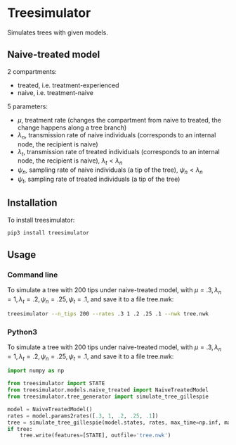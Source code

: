# Treesimulator

Simulates trees with given models.

## Naive-treated model
2 compartments: 
* treated, i.e. treatment-experienced
* naive, i.e. treatment-naive

5 parameters: 
* $\mu$, treatment rate (changes the compartment from naive to treated, the change happens along a tree branch)
* $\lambda_n$, transmission rate of naive individuals (corresponds to an internal node, the recipient is naive)
* $\lambda_t$, transmission rate of treated individuals (corresponds to an internal node, the recipient is naive), $\lambda_t \less \lambda_n$
* $\psi_n$, sampling rate of naive individuals (a tip of the tree), $\psi_n \less \lambda_n$
* $\psi_t$, sampling rate of treated individuals (a tip of the tree)

## Installation
To install treesimulator:
```bash
pip3 install treesimulator
```

## Usage
### Command line 
To simulate a tree with 200 tips under naive-treated model, with $\mu = .3, \lambda_n = 1, \lambda_t = .2, \psi_n = .25, \psi_t = .1$, 
and save it to a file tree.nwk:
```bash
treesimulator --n_tips 200 --rates .3 1 .2 .25 .1 --nwk tree.nwk
```
### Python3
To simulate a tree with 200 tips under naive-treated model, with $\mu = .3, \lambda_n = 1, \lambda_t = .2, \psi_n = .25, \psi_t = .1$, 
and save it to a file tree.nwk:
```python
import numpy as np

from treesimulator import STATE
from treesimulator.models.naive_treated import NaiveTreatedModel
from treesimulator.tree_generator import simulate_tree_gillespie

model = NaiveTreatedModel()
rates = model.params2rates([.3, 1, .2, .25, .1])
tree = simulate_tree_gillespie(model.states, rates, max_time=np.inf, max_sampled=200, state_feature=STATE)
if tree:
    tree.write(features=[STATE], outfile='tree.nwk')
```
